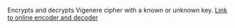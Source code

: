 Encrypts and decrypts Vigenere cipher with a known or unknown key.
[Link to online encoder and decoder](https://www.dcode.fr/vigenere-cipher)
